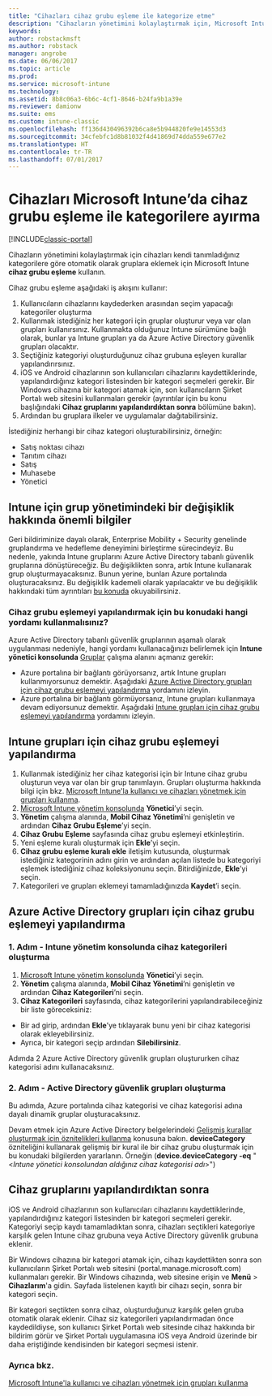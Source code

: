 ```yaml
---
title: "Cihazları cihaz grubu eşleme ile kategorize etme"
description: "Cihazların yönetimini kolaylaştırmak için, Microsoft Intune cihaz grubu eşleme özelliğini kullanarak bu cihazları kendi tanımladığınız kategoriler altında gruplandırın."
keywords: 
author: robstackmsft
ms.author: robstack
manager: angrobe
ms.date: 06/06/2017
ms.topic: article
ms.prod: 
ms.service: microsoft-intune
ms.technology: 
ms.assetid: 8b8c06a3-6b6c-4cf1-8646-b24fa9b1a39e
ms.reviewer: damionw
ms.suite: ems
ms.custom: intune-classic
ms.openlocfilehash: ff136d430496392b6ca8e5b944820fe9e14553d3
ms.sourcegitcommit: 34cfebfc1d8b81032f4d41869d74dda559e677e2
ms.translationtype: HT
ms.contentlocale: tr-TR
ms.lasthandoff: 07/01/2017
---
```

# <a name="categorize-devices-with-device-group-mapping-in-microsoft-intune"></a>Cihazları Microsoft Intune’da cihaz grubu eşleme ile kategorilere ayırma

[!INCLUDE[classic-portal](../includes/classic-portal.md)]

Cihazların yönetimini kolaylaştırmak için cihazları kendi tanımladığınız kategorilere göre otomatik olarak gruplara eklemek için Microsoft Intune **cihaz grubu eşleme** kullanın. 

Cihaz grubu eşleme aşağıdaki iş akışını kullanır:
1. Kullanıcıların cihazlarını kaydederken arasından seçim yapacağı kategoriler oluşturma
2. Kullanmak istediğiniz her kategori için gruplar oluşturur veya var olan grupları kullanırsınız. Kullanmakta olduğunuz Intune sürümüne bağlı olarak, bunlar ya Intune grupları ya da Azure Active Directory güvenlik grupları olacaktır.
2. Seçtiğiniz kategoriyi oluşturduğunuz cihaz grubuna eşleyen kurallar yapılandırırsınız.
3. iOS ve Android cihazlarının son kullanıcıları cihazlarını kaydettiklerinde, yapılandırdığınız kategori listesinden bir kategori seçmeleri gerekir. Bir Windows cihazına bir kategori atamak için, son kullanıcıların Şirket Portalı web sitesini kullanmaları gerekir (ayrıntılar için bu konu başlığındaki **Cihaz gruplarını yapılandırdıktan sonra** bölümüne bakın).
4. Ardından bu gruplara ilkeler ve uygulamalar dağıtabilirsiniz.

İstediğiniz herhangi bir cihaz kategori oluşturabilirsiniz, örneğin:
* Satış noktası cihazı
* Tanıtım cihazı
* Satış
* Muhasebe
* Yönetici

## <a name="important-information-about-a-change-in-group-management-for-intune"></a>Intune için grup yönetimindeki bir değişiklik hakkında önemli bilgiler

Geri bildiriminize dayalı olarak, Enterprise Mobility + Security genelinde gruplandırma ve hedefleme deneyimini birleştirme sürecindeyiz. Bu nedenle, yakında Intune gruplarını Azure Active Directory tabanlı güvenlik gruplarına dönüştüreceğiz. Bu değişiklikten sonra, artık Intune kullanarak grup oluşturmayacaksınız. Bunun yerine, bunları Azure portalında oluşturacaksınız. Bu değişiklik kademeli olarak yapılacaktır ve bu değişiklik hakkındaki tüm ayrıntıları [bu konuda](use-groups-to-manage-users-and-devices-with-microsoft-intune.md) okuyabilirsiniz.

### <a name="which-procedure-in-this-topic-should-you-use-to-configure-device-group-mapping"></a>Cihaz grubu eşlemeyi yapılandırmak için bu konudaki hangi yordamı kullanmalısınız?

Azure Active Directory tabanlı güvenlik gruplarının aşamalı olarak uygulanması nedeniyle, hangi yordamı kullanacağınızı belirlemek için **Intune yönetici konsolunda** [Gruplar](https://manage.microsoft.com) çalışma alanını açmanız gerekir:

-  Azure portalına bir bağlantı görüyorsanız, artık Intune grupları kullanmıyorsunuz demektir. Aşağıdaki [Azure Active Directory grupları için cihaz grubu eşlemeyi yapılandırma](/intune-classic/deploy-use/categorize-devices-with-device-group-mapping-in-microsoft-intune#how-to-configure-device-group-mapping-for-azure-active-directory-groups) yordamını izleyin.
-  Azure portalına bir bağlantı görmüyorsanız, Intune grupları kullanmaya devam ediyorsunuz demektir. Aşağıdaki [Intune grupları için cihaz grubu eşlemeyi yapılandırma](/intune-classic/deploy-use/categorize-devices-with-device-group-mapping-in-microsoft-intune#how-to-configure-device-group-mapping-for-intune-groups) yordamını izleyin.

## <a name="how-to-configure-device-group-mapping-for-intune-groups"></a>Intune grupları için cihaz grubu eşlemeyi yapılandırma
1. Kullanmak istediğiniz her cihaz kategorisi için bir Intune cihaz grubu oluşturun veya var olan bir grup tanımlayın. Grupları oluşturma hakkında bilgi için bkz. [Microsoft Intune'la kullanıcı ve cihazları yönetmek için grupları kullanma](use-groups-to-manage-users-and-devices-with-microsoft-intune.md).
2. [Microsoft Intune yönetim konsolunda](https://manage.microsoft.com) **Yönetici**’yi seçin.
3. **Yönetim** çalışma alanında, **Mobil Cihaz Yönetimi**’ni genişletin ve ardından **Cihaz Grubu Eşleme**’yi seçin.
4. **Cihaz Grubu Eşleme** sayfasında cihaz grubu eşlemeyi etkinleştirin.
5. Yeni eşleme kuralı oluşturmak için **Ekle**’yi seçin.
6. **Cihaz grubu eşleme kuralı ekle** iletişim kutusunda, oluşturmak istediğiniz kategorinin adını girin ve ardından açılan listede bu kategoriyi eşlemek istediğiniz cihaz koleksiyonunu seçin. Bitirdiğinizde, **Ekle**’yi seçin.
7. Kategorileri ve grupları eklemeyi tamamladığınızda **Kaydet**’i seçin.



## <a name="how-to-configure-device-group-mapping-for-azure-active-directory-groups"></a>Azure Active Directory grupları için cihaz grubu eşlemeyi yapılandırma

### <a name="step-1---create-device-categories-in-the-intune-administration-console"></a>1. Adım - Intune yönetim konsolunda cihaz kategorileri oluşturma
1. [Microsoft Intune yönetim konsolunda](https://manage.microsoft.com) **Yönetici**’yi seçin.
3. **Yönetim** çalışma alanında, **Mobil Cihaz Yönetimi**’ni genişletin ve ardından **Cihaz Kategorileri**’ni seçin.
4. **Cihaz Kategorileri** sayfasında, cihaz kategorilerini yapılandırabileceğiniz bir liste göreceksiniz: 
- Bir ad girip, ardından **Ekle**’ye tıklayarak bunu yeni bir cihaz kategorisi olarak ekleyebilirsiniz.
- Ayrıca, bir kategori seçip ardından **Silebilirsiniz**.

Adımda 2 Azure Active Directory güvenlik grupları oluştururken cihaz kategorisi adını kullanacaksınız.

### <a name="step-2---create-azure-active-directory-security-groups"></a>2. Adım - Active Directory güvenlik grupları oluşturma

Bu adımda, Azure portalında cihaz kategorisi ve cihaz kategorisi adına dayalı dinamik gruplar oluşturacaksınız.

Devam etmek için Azure Active Directory belgelerindeki [Gelişmiş kurallar oluşturmak için öznitelikleri kullanma](https://azure.microsoft.com/documentation/articles/active-directory-accessmanagement-groups-with-advanced-rules/#using-attributes-to-create-rules-for-device-objects) konusuna bakın.
**deviceCategory** özniteliğini kullanarak gelişmiş bir kural ile bir cihaz grubu oluşturmak için bu konudaki bilgilerden yararlanın.
Örneğin (**device.deviceCategory -eq** "<*Intune yönetici konsolundan aldığınız cihaz kategorisi adı*>")


## <a name="after-you-configure-device-groups"></a>Cihaz gruplarını yapılandırdıktan sonra

iOS ve Android cihazlarının son kullanıcıları cihazlarını kaydettiklerinde, yapılandırdığınız kategori listesinden bir kategori seçmeleri gerekir. Kategoriyi seçip kaydı tamamladıktan sonra, cihazları seçtikleri kategoriye karşılık gelen Intune cihaz grubuna veya Active Directory güvenlik grubuna eklenir.

Bir Windows cihazına bir kategori atamak için, cihazı kaydettikten sonra son kullanıcıların Şirket Portalı web sitesini (portal.manage.microsoft.com) kullanmaları gerekir. Bir Windows cihazında, web sitesine erişin ve **Menü** > **Cihazlarım**'a gidin. Sayfada listelenen kayıtlı bir cihazı seçin, sonra bir kategori seçin. 

Bir kategori seçtikten sonra cihaz, oluşturduğunuz karşılık gelen gruba otomatik olarak eklenir. Cihaz siz kategorileri yapılandırmadan önce kaydedildiyse, son kullanıcı Şirket Portalı web sitesinde cihaz hakkında bir bildirim görür ve Şirket Portalı uygulamasına iOS veya Android üzerinde bir daha eriştiğinde kendisinden bir kategori seçmesi istenir.



### <a name="see-also"></a>Ayrıca bkz.
[Microsoft Intune'la kullanıcı ve cihazları yönetmek için grupları kullanma](use-groups-to-manage-users-and-devices-with-microsoft-intune.md)
